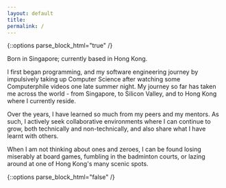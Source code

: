 ```yaml
---
layout: default
title:
permalink: /
---
```

{::options parse_block_html="true" /}
<div class="about-page">
Born in Singapore; currently based in Hong Kong.

I first began programming, and my software engineering journey by impulsively taking up Computer Science after watching some Computerphile videos one late summer night. My journey so far has taken me across the world - from Singapore, to Silicon Valley, and to Hong Kong where I currently reside.

Over the years, I have learned so much from my peers and my mentors. As such, I actively seek collaborative environments where I can continue to grow, both technically and non-technically, and also share what I have learnt with others.

When I am not thinking about ones and zeroes, I can be found losing miserably at board games, fumbling in the badminton courts, or lazing around at one of Hong Kong's many scenic spots.
</div>
{::options parse_block_html="false" /}
